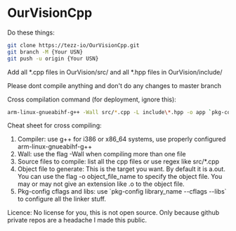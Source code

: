 # OurVisionCpp

Do these things:

```bash
git clone https://tezz-io/OurVisionCpp.git
git branch -M {Your USN}
git push -u origin {Your USN}
```

Add all *.cpp files in OurVision/src/ and all *.hpp files in OurVision/include/

Please dont compile anything and don't do any changes to master branch

Cross compilation command (for deployment, ignore this):

```bash
arm-linux-gnueabihf-g++ -Wall src/*.cpp -L include\*.hpp -o app `pkg-config opencv --cflags --libs`
```

Cheat sheet for cross compiling:

1. Compiler: use g++ for i386 or x86_64 systems, use properly configured arm-linux-gnueabihf-g++ 
2. Wall: use the flag -Wall when compiling more than one file
3. Source files to compile: list all the cpp files or use regex like src/\*.cpp
4. Object file to generate: This is the target you want. By default it is a.out. You can use the flag -o object_file_name to specify the object file. You may or may not give an extension like .o to the object file.
5. Pkg-config cflags and libs: use \`pkg-config library_name --cflags --libs\` to configure all the linker stuff.


Licence: No license for you, this is not open source. Only because github private repos are a headache I made this public.
